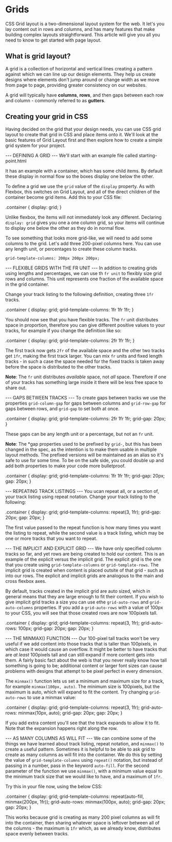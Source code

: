# Grids #
CSS Grid layout is a two-dimensional layout system for the web. It let's you lay content out in rows and columns, and has many features that make building complex layouts straightforward. This article will give you all you need to know to get started with page layout.

## What is grid layout? ##
A grid is a collection of horizontal and vertical lines creating a pattern against which we can line up our design elements. They help us create designs where elements don't jump around or change width as we move from page to page, providing greater consistency on our websites.

A grid will typically have **columns**, **rows**, and then gaps between each row and column - commonly referred to as **gutters**.

## Creating your grid in CSS ##
Having decided on the grid that your design needs, you can use CSS grid layout to create that grid in CSS and place items onto it. We'll look at the basic features of Grid Layout first and then explore how to create a simple grid system for your project.

--- DEFINING A GRID ---
We'll start with an example file called starting-point.html

It has an example with a container, which has some child items. By default these display in normal flow so the boxes display one below the other.

To define a grid we use the `grid` value of the `display` property. As with Flexbox, this switches on Grid Layout, and all of the direct children of the container become grid items. Add this to your CSS file:

.container {
  display: grid;
}

Unlike flexbox, the items will not immediately look any different. Declaring `display: grid` gives you one a one column grid, so your items will continue to display one below the other as they do in normal flow.

To see something that looks more grid-like, we will need to add some columns to the grid. Let's add three 200-pixel columns here. You can use any length unit, or percentages to create these column tracks.

`grid-template-columns: 200px 200px 200px;`

--- FLEXIBLE GRIDS WITH THE FR UNIT ---
In addition to creating grids using lengths and percentages, we can use th `fr unit` to flexibly size grid rows and columns. This unit represents one fraction of the available space in the grid container.

Change your track listing to the following definition, creating three `1fr` tracks.

.container {
  display: grid;
  grid-template-columns: 1fr 1fr 1fr;
}

You should now see that you have flexible tracks. The `fr` unit distributes space in proportion, therefore you can give different positive values to your tracks, for example if you change the definition like so:

.container {
  display: grid;
  grid-template-columns: 2fr 1fr 1fr;
}

The first track now gets `2fr` of the available space and the other two tracks get `1fr`, making the first track larger. You can mix `fr` units and fixed length tracks - in such a case the space needed for the fixed tracks is taken away before the space is distributed to the other tracks.

**Note**: The `fr` unit distributes *available* space, not *all* space. Therefore if one of your tracks has something large inside it there will be less free space to share out.

--- GAPS BETWEEN TRACKS ---
To create gaps between tracks we use the properties `grid-column-gap` for gaps between columns and `grid-row-gap` for gaps between rows, and `grid-gap` to set both at once.

.container {
  display: grid;
  grid-template-columns: 2fr 1fr 1fr;
  grid-gap: 20px;
}

These gaps can be any length unit or a percentage, but not an `fr` unit.

**Note**: The *gap properties used to be prefixed by `grid-`, but this has been changed in the spec, as the intention is to make them usable in multiple layout methods. The prefixed versions will be maintained as an alias so it's safe to use for some time. To be on the safe side, you could double up and add both properties to make your code more bulletproof.

.container {
  display: grid;
  grid-template-columns: 1fr 1fr 1fr;
  grid-gap: 20px;
  gap: 20px;
}

--- REPEATING TRACK LISTINGS ---
You ucan repeat all, or a section of, your track listing using repeat notation. Change your track listing to the following:

.container {
  display: grid;
  grid-template-columns: repeat(3, 1fr);
  grid-gap: 20px;
  gap: 20px;
}

The first value passed to the repeat function is how many times you want the listing to repeat, while the second value is a track listing, which may be one or more tracks that you want to repeat.

--- THE IMPLICIT AND EXPLICIT GRID ---
We have only specified column tracks so far, and yet rows are being created to hold our content. This is an example of the explicit versus the implicit grid. The explicit grid is the one that you create using `grid-template-columns` or `grid-template-rows`. The implicit grid is created when content is placed outsite of that grid - such as into our rows. The explicit and implicit grids are analogous to the main and cross flexbox axes.

By default, tracks created in the implicit grid are auto sized, which in general means that they are large enough to fit their content. If you wish to give implicit grid tracks a size you can use ethe `grid-auto-rows` and `grid-auto-columns` properties. If you add a `grid-auto-rows` with a value of 100px to your CSS, you will see that those created rows are now 100pixels tall.

.container {
  display: grid;
  grid-template-columns: repeat(3, 1fr);
  grid-auto-rows: 100px;
  grid-gap: 20px;
  gap: 20px;
}

--- THE MINMAX() FUNCTION ---
Our 100-pixel tall tracks won't be very useful if we add content into those tracks that is taller than 100pixels, in which case it would cause an overflow. It might be better to have tracks that are *at least* 100pixels tall and can still expand if more content gets into them. A fairly basic fact about the web is that you never really know how tall something is going to be; additional content or larger font sizes can cause problems with designs that attempt to be pixel perfect in every dimension.

The `minmax()` function lets us set a minimum and maximum size for a track, for example `minmax(100px, auto)`. The minimum size is 100pixels, but the maximum is auto, which will expand to fit the content. Try changing `grid-auto-rows` to use a minmax value:

.container {
  display: grid;
  grid-template-columns: repeat(3, 1fr);
  grid-auto-rows: minmax(10px, auto);
  grid-gap: 20px;
  gap: 20px;
}

If you add extra content you'll see that the track expands to allow it to fit. Note that the expansion happens right along the row.

--- AS MANY COLUMNS AS WILL FIT ---
We can combine some of the things we have learned about track listing, repeat notation, and `minmax()` to create a useful pattern. Sometimes it is helpful to be able to ask grid to create as many columns as will fit into the container. We do this by setting the value of `grid-template-columns` using `repeat()` notation, but instead of passing in a number, pass in the keyword `auto-fill`. For the second parameter of the function we use `minmax()`, with a minimum value equal to the minimum track size that we would like to have, and a maximum of `1fr`.

Try this in your file now, using the below CSS:

.container {
  display: grid;
  grid-template-columns: repeat(auto-fill, minmax(200px, 1fr));
  grid-auto-rows: minmax(100px, auto);
  grid-gap: 20px;
  gap: 20px;
}

This works because grid is creating as many 200 pixel columns as will fit into the container, then sharing whatever space is leftover between all of the columns - the maximum is `1fr` which, as we already know, distributes space evenly between tracks.